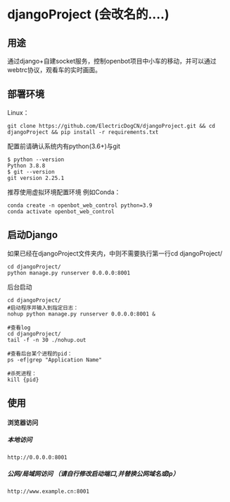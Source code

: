 # djangoProject (会改名的....)
用途
--------------------
通过django+自建socket服务，控制openbot项目中小车的移动，并可以通过webtrc协议，观看车的实时画面。

部署环境
--------------------
Linux：
````
git clone https://github.com/ElectricDogCN/djangoProject.git && cd djangoProject && pip install -r requirements.txt
````

配置前请确认系统内有python(3.6+)与git
````
$ python --version
Python 3.8.8
$ git --version
git version 2.25.1
````
推荐使用虚拟环境配置环境 例如Conda：
````
conda create -n openbot_web_control python=3.9
conda activate openbot_web_control
````

启动Django
------------------
如果已经在djangoProject文件夹内，中则不需要执行第一行cd djangoProject/
````
cd djangoProject/
python manage.py runserver 0.0.0.0:8001
````
后台启动
````
cd djangoProject/
#启动程序并输入到指定日志：
nohup python manage.py runserver 0.0.0.0:8001 &

#查看log
cd djangoProject/
tail -f -n 30 ./nohup.out

#查看后台某个进程的pid：
ps -ef|grep "Application Name"

#杀死进程：
kill {pid}
````

使用
-----------------
#### 浏览器访问

##### 本地访问
````
http://0.0.0.0:8001
````
##### 公网/局域网访问 （请自行修改启动端口,并替换公网域名或Ip）
````
http://www.example.cn:8001
````
